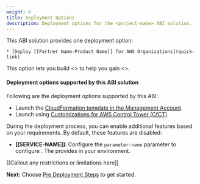 ```yaml
---
weight: 6
title: Deployment Options
description: Deployment options for the <project-name> ABI solution.
---
```


This ABI solution provides one deployment option:

    * [Deploy [[Partner Name-Product Name]] for AWS Organizations](quick-link)

This option lets you build <> to help you gain <>.


#### Deployment options supported by this ABI solution

Following are the deployment options supported by this ABI:

* Launch the [CloudFormation template in the Management Account](/launch-using-cloudformation/index.html).
* Launch using [Customizations for AWS Control Tower (CfCT)](/launch-using-cfct/index.html).

During the deployment process, you can enable additional features based on your requirements. By default, these features are disabled:

* **[[SERVICE-NAME]]**: Configure the `parameter-name` parameter to configure <service-name>. The <service-name> provides <functionalities-list> in your environment.

[[Callout any restrictions or limitations here]]

**Next:** Choose [Pre Deployment Steps](/pre-deployment-steps/index.html) to get started.